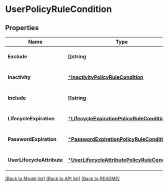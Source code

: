 # UserPolicyRuleCondition

## Properties
Name | Type | Description | Notes
------------ | ------------- | ------------- | -------------
**Exclude** | **[]string** |  | [optional] [default to null]
**Inactivity** | [***InactivityPolicyRuleCondition**](InactivityPolicyRuleCondition.md) |  | [optional] [default to null]
**Include** | **[]string** |  | [optional] [default to null]
**LifecycleExpiration** | [***LifecycleExpirationPolicyRuleCondition**](LifecycleExpirationPolicyRuleCondition.md) |  | [optional] [default to null]
**PasswordExpiration** | [***PasswordExpirationPolicyRuleCondition**](PasswordExpirationPolicyRuleCondition.md) |  | [optional] [default to null]
**UserLifecycleAttribute** | [***UserLifecycleAttributePolicyRuleCondition**](UserLifecycleAttributePolicyRuleCondition.md) |  | [optional] [default to null]

[[Back to Model list]](../README.md#documentation-for-models) [[Back to API list]](../README.md#documentation-for-api-endpoints) [[Back to README]](../README.md)

